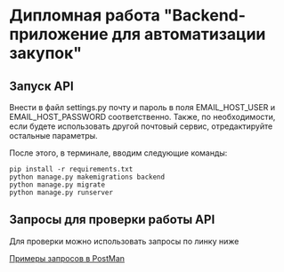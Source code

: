 # Дипломная работа "Backend-приложение для автоматизации закупок"

## Запуск API

Внести в файл settings.py почту и пароль в поля EMAIL_HOST_USER и EMAIL_HOST_PASSWORD соответственно.
Также, по необходимости, если будете использовать другой почтовый сервис, отредактируйте остальные параметры.
    
После этого, в терминале, вводим следующие команды:    

    pip install -r requirements.txt
    python manage.py makemigrations backend
    python manage.py migrate
    python manage.py runserver

## Запросы для проверки работы API

Для проверки можно использовать запросы по линку ниже

[Примеры запросов в PostMan](https://www.postman.com/aviation-participant-20195870/workspace/netology-pd-diplom)
